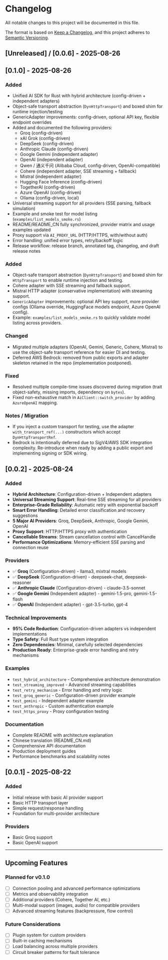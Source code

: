 # Changelog

All notable changes to this project will be documented in this file.

The format is based on [Keep a Changelog](https://keepachangelog.com/en/1.0.0/),
and this project adheres to [Semantic Versioning](https://semver.org/spec/v2.0.0.html).


## [Unreleased] / [0.0.6] - 2025-08-26
## [0.1.0] - 2025-08-26

### Added
- Unified AI SDK for Rust with hybrid architecture (config-driven + independent adapters)
- Object-safe transport abstraction (`DynHttpTransport`) and boxed shim for runtime injection/testing
- GenericAdapter improvements: config-driven, optional API key, flexible endpoint overrides
- Added and documented the following providers:
	- Groq (config-driven)
	- xAI Grok (config-driven)
	- DeepSeek (config-driven)
	- Anthropic Claude (config-driven)
	- Google Gemini (independent adapter)
	- OpenAI (independent adapter)
	- Qwen / 通义千问 (Alibaba Cloud, config-driven, OpenAI-compatible)
	- Cohere (independent adapter, SSE streaming + fallback)
	- Mistral (independent adapter)
	- Hugging Face Inference (config-driven)
	- TogetherAI (config-driven)
	- Azure OpenAI (config-driven)
	- Ollama (config-driven, local)
- Universal streaming support for all providers (SSE parsing, fallback simulation)
- Example and smoke test for model listing (`examples/list_models_smoke.rs`)
- README/README_CN fully synchronized, provider matrix and usage examples updated
- Proxy support via `AI_PROXY_URL` (HTTP/HTTPS, with/without auth)
- Error handling: unified error types, retry/backoff logic
- Release workflow: release branch, annotated tag, changelog, and draft release notes

### Added
- Object-safe transport abstraction (`DynHttpTransport`) and boxed shim for `HttpTransport` to enable runtime injection and testing.
- Cohere adapter with SSE streaming and fallback support.
- Mistral HTTP adapter (conservative implementation) with streaming support.
- `GenericAdapter` improvements: optional API key support, more provider configs (Ollama override, HuggingFace models endpoint, Azure OpenAI config).
- Example: `examples/list_models_smoke.rs` to quickly validate model listing across providers.

### Changed
- Migrated multiple adapters (OpenAI, Gemini, Generic, Cohere, Mistral) to use the object-safe transport reference for easier DI and testing.
- Deferred AWS Bedrock: removed from public exports and adapter skeleton retained in the repo (implementation postponed).

### Fixed
- Resolved multiple compile-time issues discovered during migration (trait object-safety, missing imports, dependency on `bytes`).
- Fixed non-exhaustive match in `AiClient::switch_provider` by adding `AzureOpenAI` mapping.

### Notes / Migration
- If you inject a custom transport for testing, use the adapter `with_transport_ref(...)` constructors which accept `DynHttpTransportRef`.
- Bedrock is intentionally deferred due to SigV4/AWS SDK integration complexity. Re-introduce when ready by adding a public export and implementing signing or SDK wiring.

## [0.0.2] - 2025-08-24

### Added
- **Hybrid Architecture**: Configuration-driven + Independent adapters
- **Universal Streaming Support**: Real-time SSE streaming for all providers
- **Enterprise-Grade Reliability**: Automatic retry with exponential backoff
- **Smart Error Handling**: Detailed error classification and recovery suggestions
- **5 Major AI Providers**: Groq, DeepSeek, Anthropic, Google Gemini, OpenAI
- **Proxy Support**: HTTP/HTTPS proxy with authentication
- **Cancellable Streams**: Stream cancellation control with CancelHandle
- **Performance Optimizations**: Memory-efficient SSE parsing and connection reuse

### Providers
- ✅ **Groq** (Configuration-driven) - llama3, mixtral models
- ✅ **DeepSeek** (Configuration-driven) - deepseek-chat, deepseek-reasoner  
- ✅ **Anthropic Claude** (Configuration-driven) - claude-3.5-sonnet
- ✅ **Google Gemini** (Independent adapter) - gemini-1.5-pro, gemini-1.5-flash
- ✅ **OpenAI** (Independent adapter) - gpt-3.5-turbo, gpt-4

### Technical Improvements
- **95% Code Reduction**: Configuration-driven adapters vs independent implementations
- **Type Safety**: Full Rust type system integration
- **Zero Dependencies**: Minimal, carefully selected dependencies
- **Production Ready**: Enterprise-grade error handling and retry mechanisms

### Examples
- `test_hybrid_architecture` - Comprehensive architecture demonstration
- `test_streaming_improved` - Advanced streaming capabilities
- `test_retry_mechanism` - Error handling and retry logic
- `test_groq_generic` - Configuration-driven provider example
- `test_gemini` - Independent adapter example
- `test_anthropic` - Custom authentication example
- `test_https_proxy` - Proxy configuration testing

### Documentation
- Complete README with architecture explanation
- Chinese translation (README_CN.md)
- Comprehensive API documentation
- Production deployment guides
- Performance benchmarks and scalability notes

## [0.0.1] - 2025-08-22

### Added
- Initial release with basic AI provider support
- Basic HTTP transport layer
- Simple request/response handling
- Foundation for multi-provider architecture

### Providers
- Basic Groq support
- Basic OpenAI support

---

## Upcoming Features

### Planned for v0.1.0
- [ ] Connection pooling and advanced performance optimizations
- [ ] Metrics and observability integration  
- [ ] Additional providers (Cohere, Together AI, etc.)
- [ ] Multi-modal support (images, audio) for compatible providers
- [ ] Advanced streaming features (backpressure, flow control)

### Future Considerations
- [ ] Plugin system for custom providers
- [ ] Built-in caching mechanisms
- [ ] Load balancing across multiple providers
- [ ] Circuit breaker patterns for fault tolerance